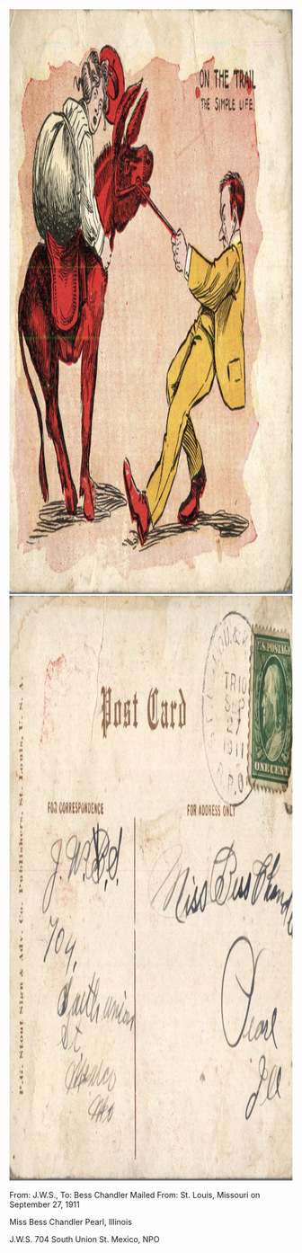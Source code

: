 <html><body><a href="/wp-content/uploads/2014/05/postcard-2014-20140501_18110606_0186.jpg"><img class="alignnone size-full wp-image-560" src="/wp-content/uploads/2014/05/postcard-2014-20140501_18110606_0186.jpg" alt="postcard-2014-20140501_18110606_0186" width="1488" height="1041"></a> <a href="/wp-content/uploads/2014/05/postcard-2014-20140501_18111674_0187.jpg"><img class="alignnone size-full wp-image-561" src="/wp-content/uploads/2014/05/postcard-2014-20140501_18111674_0187.jpg" alt="postcard-2014-20140501_18111674_0187" width="1501" height="1041"></a>

From: J.W.S., To: Bess Chandler
Mailed From: St. Louis, Missouri on September 27, 1911

Miss Bess Chandler
Pearl, Illinois

J.W.S.
704
South Union St.
Mexico, NPO</body></html>